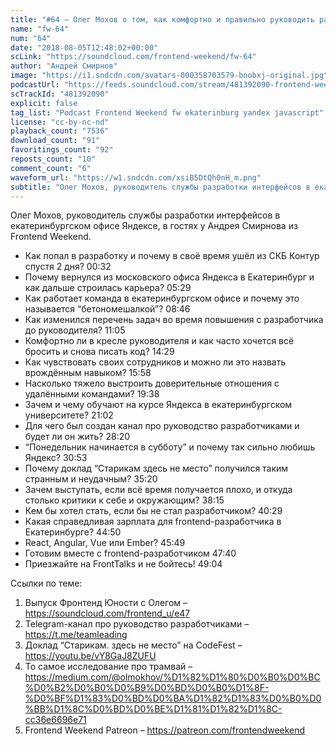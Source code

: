 ```yaml
---
title: "#64 – Олег Мохов о том, как комфортно и правильно руководить разработчиками"
name: "fw-64"
num: "64"
date: "2018-08-05T12:48:02+00:00"
scLink: "https://soundcloud.com/frontend-weekend/fw-64"
author: "Андрей Смирнов"
image: "https://i1.sndcdn.com/avatars-000358703579-bnobxj-original.jpg"
podcastUrl: "https://feeds.soundcloud.com/stream/481392090-frontend-weekend-fw-64.m4a"
scTrackId: "481392090"
explicit: false
tag_list: "Podcast Frontend Weekend fw ekaterinburg yandex javascript"
license: "cc-by-nc-nd"
playback_count: "7536"
download_count: "91"
favoritings_count: "92"
reposts_count: "10"
comment_count: "6"
waveform_url: "https://w1.sndcdn.com/xsiB5DtQh0nH_m.png"
subtitle: "Олег Мохов, руководитель службы разработки интерфейсов в екатеринбургском офисе Яндексе, в гостях у Андрея Смирнова из Frontend Weekend. "
---
```


Олег Мохов, руководитель службы разработки интерфейсов в екатеринбургском офисе Яндексе, в гостях у Андрея Смирнова из Frontend Weekend.

- Как попал в разработку и почему в своё время ушёл из СКБ Контур спустя 2 дня? <timecode sec="32">00:32</timecode>
- Почему вернулся из московского офиса Яндекса в Екатеринбург и как дальше строилась карьера? <timecode sec="329">05:29</timecode>
- Как работает команда в екатеринбургском офисе и почему это называется “бетономешалкой”? <timecode sec="526">08:46</timecode>
- Как изменился перечень задач во время повышения с разработчика до руководителя? <timecode sec="665">11:05</timecode>
- Комфортно ли в кресле руководителя и как часто хочется всё бросить и снова писать код? <timecode sec="869">14:29</timecode>
- Как чувствовать своих сотрудников и можно ли это назвать врождённым навыком? <timecode sec="958">15:58</timecode>
- Насколько тяжело выстроить доверительные отношения с удалёнными командами? <timecode sec="1178">19:38</timecode>
- Зачем и чему обучают на курсе Яндекса в екатеринбургском университете? <timecode sec="1262">21:02</timecode>
- Для чего был создан канал про руководство разработчиками и будет ли он жить? <timecode sec="1700">28:20</timecode>
- “Понедельник начинается в субботу” и почему так сильно любишь Яндекс? <timecode sec="1853">30:53</timecode>
- Почему доклад “Старикам здесь не место” получился таким странным и неудачным? <timecode sec="2120">35:20</timecode>
- Зачем выступать, если всё время получается плохо, и откуда столько критики к себе и окружающим? <timecode sec="2295">38:15</timecode>
- Кем бы хотел стать, если бы не стал разработчиком? <timecode sec="2429">40:29</timecode>
- Какая справедливая зарплата для frontend-разработчика в Екатеринбурге? <timecode sec="2690">44:50</timecode>
- React, Angular, Vue или Ember? <timecode sec="2749">45:49</timecode>
- Готовим вместе с frontend-разработчиком <timecode sec="2860">47:40</timecode>
- Приезжайте на FrontTalks и не бойтесь! <timecode sec="2944">49:04</timecode>

Ссылки по теме:

1. Выпуск Фронтенд Юности с Олегом – <https://soundcloud.com/frontend_u/e47>
2. Telegram-канал про руководство разработчиками – <https://t.me/teamleading>
3. Доклад “Старикам. здесь не место” на CodeFest – <https://youtu.be/vY8GaJ8ZUFU>
4. То самое исследование про трамвай – <https://medium.com/@olmokhov/%D1%82%D1%80%D0%B0%D0%BC%D0%B2%D0%B0%D0%B9%D0%BD%D0%B0%D1%8F-%D0%BF%D1%83%D0%BD%D0%BA%D1%82%D1%83%D0%B0%D0%BB%D1%8C%D0%BD%D0%BE%D1%81%D1%82%D1%8C-cc36e6696e71>
5. Frontend Weekend Patreon – <https://patreon.com/frontendweekend>
